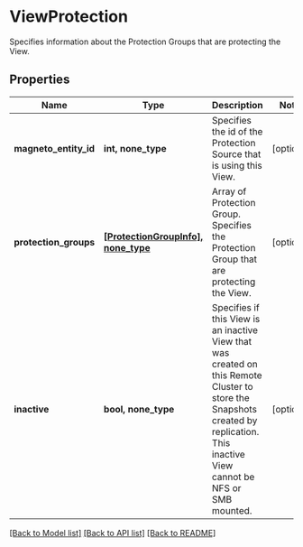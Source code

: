 # ViewProtection

Specifies information about the Protection Groups that are protecting the   View.

## Properties
Name | Type | Description | Notes
------------ | ------------- | ------------- | -------------
**magneto_entity_id** | **int, none_type** | Specifies the id of the Protection Source that is using this View. | [optional] 
**protection_groups** | [**[ProtectionGroupInfo], none_type**](ProtectionGroupInfo.md) | Array of Protection Group.   Specifies the Protection Group that are protecting the View. | [optional] 
**inactive** | **bool, none_type** | Specifies if this View is an inactive View that was created on this   Remote Cluster to store the Snapshots created by replication.   This inactive View cannot be NFS or SMB mounted. | [optional] 

[[Back to Model list]](../README.md#documentation-for-models) [[Back to API list]](../README.md#documentation-for-api-endpoints) [[Back to README]](../README.md)


